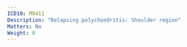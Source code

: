```yaml
---
ICD10: M9411
Description: "Relapsing polychondritis: Shoulder region"
Matters: No
Weight: 0
---
```


